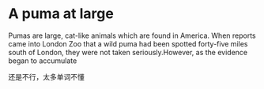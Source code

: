 # A puma at large

Pumas are large, cat-like animals which are found in America.
When reports came into London Zoo that a wild puma had been
spotted forty-five miles south of London, they were not taken
seriously.However, as the evidence began to accumulate

还是不行，太多单词不懂
